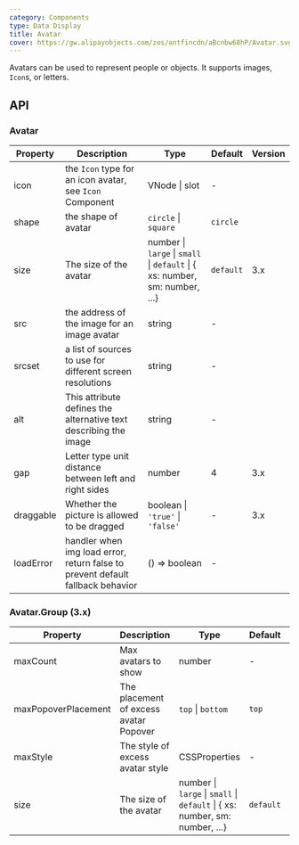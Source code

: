 ```yaml
---
category: Components
type: Data Display
title: Avatar
cover: https://gw.alipayobjects.com/zos/antfincdn/aBcnbw68hP/Avatar.svg
---
```


Avatars can be used to represent people or objects. It supports images, `Icon`s, or letters.

## API

### Avatar

| Property | Description | Type | Default | Version |
| --- | --- | --- | --- | --- |
| icon | the `Icon` type for an icon avatar, see `Icon` Component | VNode \| slot | - |
| shape | the shape of avatar | `circle` \| `square` | `circle` |
| size | The size of the avatar | number \| `large` \| `small` \| `default` \| { xs: number, sm: number, ...} | `default` | 3.x |
| src | the address of the image for an image avatar | string | - |
| srcset | a list of sources to use for different screen resolutions | string | - |
| alt | This attribute defines the alternative text describing the image | string | - |
| gap | Letter type unit distance between left and right sides | number | 4 | 3.x |
| draggable | Whether the picture is allowed to be dragged | boolean \| `'true'` \| `'false'` | - | 3.x |
| loadError | handler when img load error, return false to prevent default fallback behavior | () => boolean | - |

### Avatar.Group (3.x)

| Property | Description | Type | Default | Version |
| --- | --- | --- | --- | --- |
| maxCount | Max avatars to show | number | - |  |
| maxPopoverPlacement | The placement of excess avatar Popover | `top` \| `bottom` | `top` |  |
| maxStyle | The style of excess avatar style | CSSProperties | - |  |
| size | The size of the avatar | number \| `large` \| `small` \| `default` \| { xs: number, sm: number, ...} | `default` |  |
